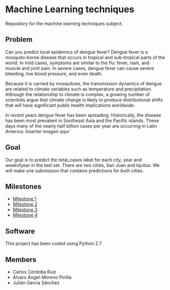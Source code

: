 # Machine Learning techniques
Repository for the machine learning techniques subject.

## Problem
Can you predict local epidemics of dengue fever?
Dengue fever is a mosquito-borne disease that occurs in tropical and sub-tropical parts of the world. In mild cases, symptoms are similar to the flu: fever, rash, and muscle and joint pain. In severe cases, dengue fever can cause severe bleeding, low blood pressure, and even death.

Because it is carried by mosquitoes, the transmission dynamics of dengue are related to climate variables such as temperature and precipitation. Although the relationship to climate is complex, a growing number of scientists argue that climate change is likely to produce distributional shifts that will have significant public health implications worldwide.

In recent years dengue fever has been spreading. Historically, the disease has been most prevalent in Southeast Asia and the Pacific islands. These days many of the nearly half billion cases per year are occurring in Latin America:
*Insertar imagen aquí*

## Goal
Our goal is to predict the total_cases label for each city, year and weekofyear in the test set. There are two cities, San Juan and Iquitos. We will make one submission that contains predictions for both cities.

## Milestones
* [Milestone 1](https://github.com/CarlosCordoba96/Machine-Learning-techniques/tree/master/Milestone1)
* [Milestone 2](https://github.com/CarlosCordoba96/Machine-Learning-techniques/tree/master/Milestone2)
* [Milestone 3](https://github.com/CarlosCordoba96/Machine-Learning-techniques/tree/master/Milestone3)
* [Milestone 4](https://github.com/CarlosCordoba96/Machine-Learning-techniques/tree/master/Milestone4)

## Software
This project has been coded using Python 2.7

## Members
* Carlos Córdoba Ruiz
* Álvaro Ángel-Moreno Pinilla
* Julián García Sánchez

